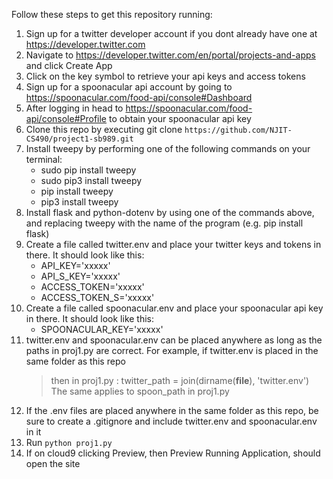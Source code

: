 Follow these steps to get this repository running:
1. Sign up for a twitter developer account if you dont already have one at https://developer.twitter.com
2. Navigate to https://developer.twitter.com/en/portal/projects-and-apps and click Create App
3. Click on the key symbol to retrieve your api keys and access tokens
4. Sign up for a spoonacular api account by going to https://spoonacular.com/food-api/console#Dashboard
5. After logging in head to https://spoonacular.com/food-api/console#Profile to obtain your spoonacular api key
6. Clone this repo by executing git clone `https://github.com/NJIT-CS490/project1-sb989.git`
7. Install tweepy by performing one of the following commands on your terminal:
    * sudo pip install tweepy
    * sudo pip3 install tweepy
    * pip install tweepy
    * pip3 install tweepy
8. Install flask and python-dotenv by using one of the commands above, and replacing tweepy with the name of the program (e.g. pip install flask)
9. Create a file called twitter.env and place your twitter keys and tokens in there. It should look like this:
    * API_KEY='xxxxx'
    * API_S_KEY='xxxxx'
    * ACCESS_TOKEN='xxxxx'
    * ACCESS_TOKEN_S='xxxxx'
10. Create a file called spoonacular.env and place your spoonacular api key in there. It should look like this:
    * SPOONACULAR_KEY='xxxxx'
11. twitter.env and spoonacular.env can be placed anywhere as long as the paths in proj1.py are correct.
    For example, if twitter.env is placed in the same folder as this repo 
    > then in proj1.py : twitter_path = join(dirname(__file__), 'twitter.env') 
    > The same applies to spoon_path in proj1.py
12. If the .env files are placed anywhere in the same folder as this repo, be sure to create a .gitignore and include twitter.env and spoonacular.env in it
13. Run `python proj1.py`
14. If on cloud9 clicking Preview, then Preview Running Application, should open the site
